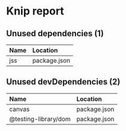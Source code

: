 # Knip report

## Unused dependencies (1)

| Name | Location     |
|:----|:-------------|
| jss | package.json |

## Unused devDependencies (2)

| Name                 | Location     |
|:---------------------|:-------------|
| canvas               | package.json |
| @testing-library/dom | package.json |

